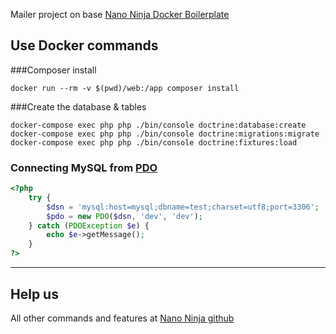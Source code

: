 Mailer project on base [Nano Ninja Docker Boilerplate](https://github.com/nanoninja/docker-nginx-php-mysql)

## Use Docker commands

###Composer install
```
docker run --rm -v $(pwd)/web:/app composer install
```

###Create the database & tables
```
docker-compose exec php php ./bin/console doctrine:database:create
docker-compose exec php php ./bin/console doctrine:migrations:migrate
docker-compose exec php php ./bin/console doctrine:fixtures:load
```


### Connecting MySQL from [PDO](http://php.net/manual/en/book.pdo.php)

```php
<?php
    try {
        $dsn = 'mysql:host=mysql;dbname=test;charset=utf8;port=3306';
        $pdo = new PDO($dsn, 'dev', 'dev');
    } catch (PDOException $e) {
        echo $e->getMessage();
    }
?>
```

___

## Help us

All other commands and features at [Nano Ninja github](https://github.com/nanoninja/docker-nginx-php-mysql)